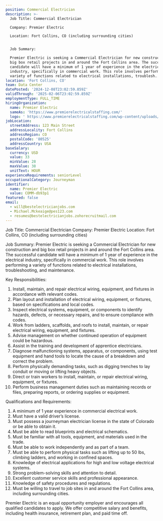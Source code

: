 ```yaml
---
position: Commercial Electrician
description: >-
  Job Title: Commercial Electrician

  Company: Premier Electric

  Location: Fort Collins, CO (including surrounding cities)


  Job Summary:

  Premier Electric is seeking a Commercial Electrician for new construction and
  big box retail projects in and around the Fort Collins area. The successful
  candidate will have a minimum of 1 year of experience in the electrical
  industry, specifically in commercial work. This role involves performing a
  variety of functions related to electrical installations, troublesh...
location: 'Fort Collins, CO'
team: Data Center
datePosted: '2024-12-08T23:02:59.859Z'
validThrough: '2025-02-06T23:02:59.859Z'
employmentType: FULL_TIME
hiringOrganization:
  name: Premier Electric
  sameAs: 'https://www.premierelectricalstaffing.com/'
  logo: ' https://www.premierelectricalstaffing.com/wp-content/uploads/2020/05/Premier-Electrical-Staffing-logo.png'
jobLocation:
  streetAddress: 123 Main Street
  addressLocality: Fort Collins
  addressRegion: CO
  postalCode: '80525'
  addressCountry: USA
baseSalary:
  currency: USD
  value: 33
  minValue: 28
  maxValue: 38
  unitText: HOUR
experienceRequirements: seniorLevel
occupationalCategory: Journeyman
identifier:
  name: Premier Electric
  value: COMM-db93p1
featured: false
email:
  - will@bestelectricianjobs.com
  - Michael.Mckeaige@pes123.com
  - resumes@bestelectricianjobs.zohorecruitmail.com
---
```




Job Title: Commercial Electrician
Company: Premier Electric
Location: Fort Collins, CO (including surrounding cities)

Job Summary:
Premier Electric is seeking a Commercial Electrician for new construction and big box retail projects in and around the Fort Collins area. The successful candidate will have a minimum of 1 year of experience in the electrical industry, specifically in commercial work. This role involves performing a variety of functions related to electrical installations, troubleshooting, and maintenance.

Key Responsibilities:

1. Install, maintain, and repair electrical wiring, equipment, and fixtures in accordance with relevant codes.
2. Plan layout and installation of electrical wiring, equipment, or fixtures, based on specifications and local codes.
3. Inspect electrical systems, equipment, or components to identify hazards, defects, or necessary repairs, and to ensure compliance with codes.
4. Work from ladders, scaffolds, and roofs to install, maintain, or repair electrical wiring, equipment, and fixtures.
5. Advise management on whether continued operation of equipment could be hazardous.
6. Assist in the training and development of apprentice electricians.
7. Diagnose malfunctioning systems, apparatus, or components, using test equipment and hand tools to locate the cause of a breakdown and correct the problem.
8. Perform physically demanding tasks, such as digging trenches to lay conduit or moving or lifting heavy objects.
9. Direct or train workers to install, maintain, or repair electrical wiring, equipment, or fixtures.
10. Perform business management duties such as maintaining records or files, preparing reports, or ordering supplies or equipment.

Qualifications and Requirements:

1. A minimum of 1 year experience in commercial electrical work.
2. Must have a valid driver’s license.
3. Must possess a journeyman electrician license in the state of Colorado or be able to obtain it.
4. Must be able to read blueprints and electrical schematics.
5. Must be familiar with all tools, equipment, and materials used in the trade.
6. Must be able to work independently and as part of a team.
7. Must be able to perform physical tasks such as lifting up to 50 lbs, climbing ladders, and working in confined spaces.
8. Knowledge of electrical applications for high and low voltage electrical systems.
9. Strong problem-solving skills and attention to detail.
10. Excellent customer service skills and professional appearance.
11. Knowledge of safety procedures and regulations.
12. Must be willing to travel to job sites in and around the Fort Collins area, including surrounding cities.

Premier Electric is an equal opportunity employer and encourages all qualified candidates to apply. We offer competitive salary and benefits, including health insurance, retirement plan, and paid time off.